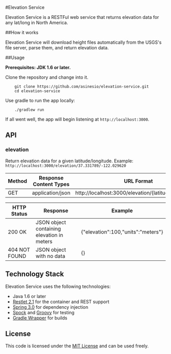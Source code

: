 #Elevation Service

Elevation Service is a RESTFul web service that returns elevation data for any lat/long in North America.

##How it works

Elevation Service will download height files automatically from the USGS's file server, parse them, and return elevation data.

##Usage

**Prerequisites: JDK 1.6 or later.**

Clone the repository and change into it.

```
    git clone https://github.com/asinesio/elevation-service.git
    cd elevation-service
```

Use gradle to run the app locally:

```
    ./gradlew run
```

If all went well, the app will begin listening at `http://localhost:3000`.

## API

### elevation

Return elevation data for a given latitude/longitude. Example: `http://localhost:3000/elevation/37.331789/-122.029620`

<table>
    <thead>
        <tr>
            <th>Method</th>
            <th>Response Content Types</th>
            <th>URL Format</th>
        </tr>
    </thead>
    <tbody>
        <tr>
            <td>GET</td>
            <td>application/json</td>
            <td>http://localhost:3000/elevation/{latitude}/{longitude}</td>
        </tr>
    </tbody>
</table>


<table>
    <thead>
        <tr>
            <th>HTTP Status</th>
            <th>Response</th>
            <th>Example</th>
        </tr>
    </thead>
    <tbody>
        <tr>
            <td>200 OK</td>
            <td>JSON object containing elevation in meters</td>
            <td>{"elevation":100,"units":"meters"}</td>
        </tr>
        <tr>
            <td>404 NOT FOUND</td>
            <td>JSON object with no data</td>
            <td>{}</td>
        </tr>
</table>

## Technology Stack

Elevation Service uses the following technologies:

* Java 1.6 or later
* [Restlet 2.1](http://www.restlet.org) for the container and REST support
* [Spring 3.0](http://www.springframework.org) for dependency injection
* [Spock](http://spockframework.org) and [Groovy](http://groovy.codehaus.org) for testing
* [Gradle Wrapper](http://www.gradle.org/docs/current/userguide/gradle_wrapper.html) for builds 


## License

This code is licensed under the [MIT License](http://opensource.org/licenses/MIT) and can be used freely.

